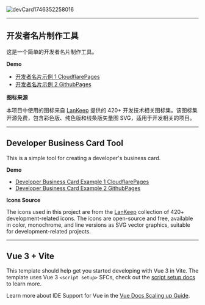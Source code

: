 

![devCard1746352258016](https://github.com/user-attachments/assets/c01c6d2b-3c02-4f79-a3a3-32f37d54d23b)

---


## 开发者名片制作工具

这是一个简单的开发者名片制作工具。

**Demo**

- [开发者名片示例 1 CloudflarePages](https://devcardjson.pages.dev/)
- [开发者名片示例 2 GithubPages](https://seahaisea.github.io/devcardjsondemo/)

**图标来源**

本项目中使用的图标来自 [LanKeep](https://www.lankeep.com/product/tech-icons/) 提供的 420+ 开发技术相关图标集。该图标集开源免费，包含彩色版、纯色版和线条版矢量图 SVG，适用于开发相关的项目。

---


## Developer Business Card Tool

This is a simple tool for creating a developer's business card.

**Demo**

- [Developer Business Card Example 1 CloudflarePages](https://devcardjson.pages.dev/)
- [Developer Business Card Example 2 GithubPages](https://seahaisea.github.io/devcardjsondemo/)

**Icons Source**

The icons used in this project are from the [LanKeep](https://www.lankeep.com/product/tech-icons/) collection of 420+ development-related icons. The icons are open-source and free, available in color, monochrome, and line versions as SVG vector graphics, suitable for development-related projects.

---

## Vue 3 + Vite

This template should help get you started developing with Vue 3 in Vite. The template uses Vue 3 `<script setup>` SFCs, check out the [script setup docs](https://v3.vuejs.org/api/sfc-script-setup.html#sfc-script-setup) to learn more.

Learn more about IDE Support for Vue in the [Vue Docs Scaling up Guide](https://vuejs.org/guide/scaling-up/tooling.html#ide-support).






